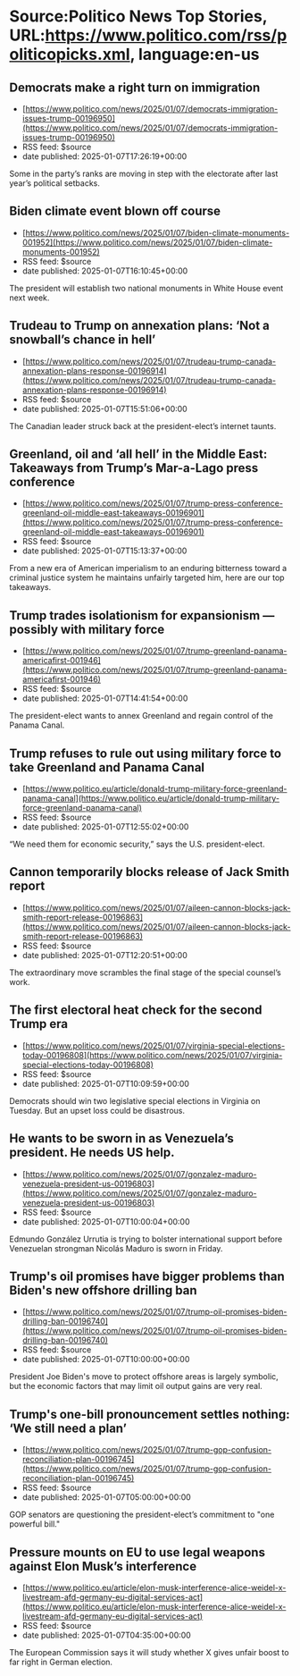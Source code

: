 # Source:Politico News Top Stories, URL:https://www.politico.com/rss/politicopicks.xml, language:en-us

## Democrats make a right turn on immigration
 - [https://www.politico.com/news/2025/01/07/democrats-immigration-issues-trump-00196950](https://www.politico.com/news/2025/01/07/democrats-immigration-issues-trump-00196950)
 - RSS feed: $source
 - date published: 2025-01-07T17:26:19+00:00

Some in the party’s ranks are moving in step with the electorate after last year’s political setbacks.

## Biden climate event blown off course
 - [https://www.politico.com/news/2025/01/07/biden-climate-monuments-001952](https://www.politico.com/news/2025/01/07/biden-climate-monuments-001952)
 - RSS feed: $source
 - date published: 2025-01-07T16:10:45+00:00

The president will establish two national monuments in White House event next week.

## Trudeau to Trump on annexation plans: ‘Not a snowball’s chance in hell’
 - [https://www.politico.com/news/2025/01/07/trudeau-trump-canada-annexation-plans-response-00196914](https://www.politico.com/news/2025/01/07/trudeau-trump-canada-annexation-plans-response-00196914)
 - RSS feed: $source
 - date published: 2025-01-07T15:51:06+00:00

The Canadian leader struck back at the president-elect’s internet taunts.

## Greenland, oil and ‘all hell’ in the Middle East: Takeaways from Trump’s Mar-a-Lago press conference
 - [https://www.politico.com/news/2025/01/07/trump-press-conference-greenland-oil-middle-east-takeaways-00196901](https://www.politico.com/news/2025/01/07/trump-press-conference-greenland-oil-middle-east-takeaways-00196901)
 - RSS feed: $source
 - date published: 2025-01-07T15:13:37+00:00

From a new era of American imperialism to an enduring bitterness toward a criminal justice system he maintains unfairly targeted him, here are our top takeaways.

## Trump trades isolationism for expansionism — possibly with military force
 - [https://www.politico.com/news/2025/01/07/trump-greenland-panama-americafirst-001946](https://www.politico.com/news/2025/01/07/trump-greenland-panama-americafirst-001946)
 - RSS feed: $source
 - date published: 2025-01-07T14:41:54+00:00

The president-elect wants to annex Greenland and regain control of the Panama Canal.

## Trump refuses to rule out using military force to take Greenland and Panama Canal
 - [https://www.politico.eu/article/donald-trump-military-force-greenland-panama-canal](https://www.politico.eu/article/donald-trump-military-force-greenland-panama-canal)
 - RSS feed: $source
 - date published: 2025-01-07T12:55:02+00:00

“We need them for economic security,” says the U.S. president-elect.

## Cannon temporarily blocks release of Jack Smith report
 - [https://www.politico.com/news/2025/01/07/aileen-cannon-blocks-jack-smith-report-release-00196863](https://www.politico.com/news/2025/01/07/aileen-cannon-blocks-jack-smith-report-release-00196863)
 - RSS feed: $source
 - date published: 2025-01-07T12:20:51+00:00

The extraordinary move scrambles the final stage of the special counsel’s work.

## The first electoral heat check for the second Trump era
 - [https://www.politico.com/news/2025/01/07/virginia-special-elections-today-00196808](https://www.politico.com/news/2025/01/07/virginia-special-elections-today-00196808)
 - RSS feed: $source
 - date published: 2025-01-07T10:09:59+00:00

Democrats should win two legislative special elections in Virginia on Tuesday. But an upset loss could be disastrous.

## He wants to be sworn in as Venezuela’s president. He needs US help.
 - [https://www.politico.com/news/2025/01/07/gonzalez-maduro-venezuela-president-us-00196803](https://www.politico.com/news/2025/01/07/gonzalez-maduro-venezuela-president-us-00196803)
 - RSS feed: $source
 - date published: 2025-01-07T10:00:04+00:00

Edmundo González Urrutia is trying to bolster international support before Venezuelan strongman Nicolás Maduro is sworn in Friday.

## Trump's oil promises have bigger problems than Biden's new offshore drilling ban
 - [https://www.politico.com/news/2025/01/07/trump-oil-promises-biden-drilling-ban-00196740](https://www.politico.com/news/2025/01/07/trump-oil-promises-biden-drilling-ban-00196740)
 - RSS feed: $source
 - date published: 2025-01-07T10:00:00+00:00

President Joe Biden's move to protect offshore areas is largely symbolic, but the economic factors that may limit oil output gains are very real.

## Trump's one-bill pronouncement settles nothing: ‘We still need a plan’
 - [https://www.politico.com/news/2025/01/07/trump-gop-confusion-reconciliation-plan-00196745](https://www.politico.com/news/2025/01/07/trump-gop-confusion-reconciliation-plan-00196745)
 - RSS feed: $source
 - date published: 2025-01-07T05:00:00+00:00

GOP senators are questioning the president-elect’s commitment to "one powerful bill."

## Pressure mounts on EU to use legal weapons against Elon Musk’s interference
 - [https://www.politico.eu/article/elon-musk-interference-alice-weidel-x-livestream-afd-germany-eu-digital-services-act](https://www.politico.eu/article/elon-musk-interference-alice-weidel-x-livestream-afd-germany-eu-digital-services-act)
 - RSS feed: $source
 - date published: 2025-01-07T04:35:00+00:00

The European Commission says it will study whether X gives unfair boost to far right in German election.

